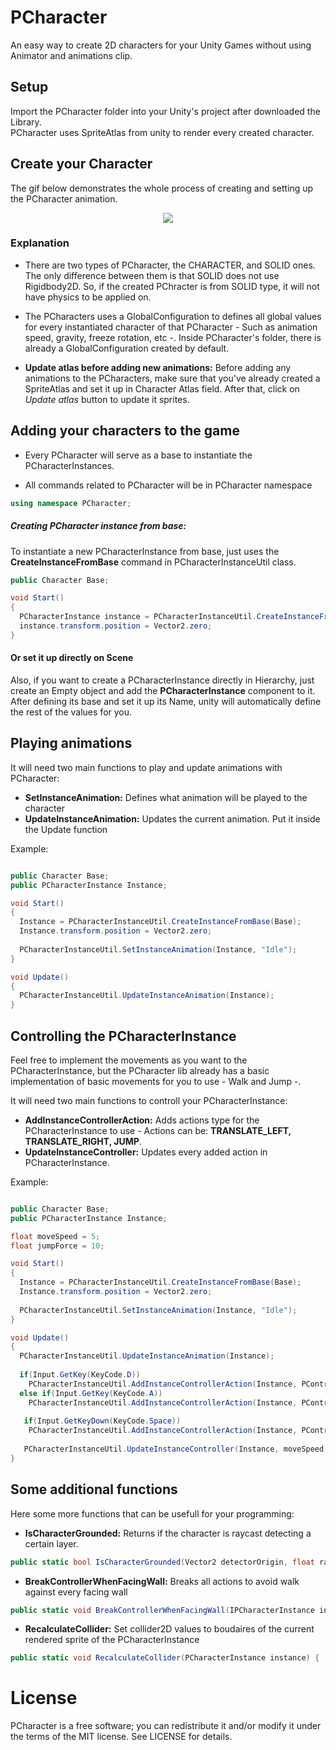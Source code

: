 # PCharacter
An easy way to create 2D characters for your Unity Games without using Animator and animations clip.

## Setup

Import the PCharacter folder into your Unity's project after downloaded the Library.<br>
PCharacter uses SpriteAtlas from unity to render every created character.

## Create your Character

The gif below demonstrates the whole process of creating and setting up the PCharacter animation.

<p align="center"> 
<img src="https://media.giphy.com/media/efPKFgVjHuEO7BoUZV/giphy.gif" style="max-height: 300px;">
</p>

### Explanation 

- There are two types of PCharacter, the CHARACTER, and SOLID ones. The only difference between them is that SOLID does not use Rigidbody2D. So, if the created PChracter is from SOLID type, it will not have physics to be applied on. 

- The PCharacters uses a GlobalConfiguration to defines all global values for every instantiated character of that PCharacter - Such as animation speed, gravity, freeze rotation, etc -. Inside PCharacter's folder, there is already a GlobalConfiguration created by default.

- **Update atlas before adding new animations:** Before adding any animations to the PCharacters, make sure that you've already created a SpriteAtlas and set it up in Character Atlas field. After that, click on _Update atlas_ button to update it sprites.

## Adding your characters to the game

- Every PCharacter will serve as a base to instantiate the PCharacterInstances. 

- All commands related to PCharacter will be in PCharacter namespace<br>
```cs
using namespace PCharacter;
```

##### Creating PCharacter instance from base:

To instantiate a new PCharacterInstance from base, just uses the **CreateInstanceFromBase** command in PCharacterInstanceUtil class.

```cs
public Character Base;

void Start()
{
  PCharacterInstance instance = PCharacterInstanceUtil.CreateInstanceFromBase(Base);  
  instance.transform.position = Vector2.zero;
}
```

#### Or set it up directly on Scene

Also, if you want to create a PCharacterInstance directly in Hierarchy, just create an Empty object and add the **PCharacterInstance** component to it. After defining its base and set it up its Name, unity will automatically define the rest of the values for you.

## Playing animations

It will need two main functions to play and update animations with PCharacter:
-  **SetInstanceAnimation:** Defines what animation will be played to the character
-  **UpdateInstanceAnimation:** Updates the current animation. Put it inside the Update function

Example:
```cs

public Character Base;
public PCharacterInstance Instance;

void Start()
{
  Instance = PCharacterInstanceUtil.CreateInstanceFromBase(Base);  
  Instance.transform.position = Vector2.zero;
  
  PCharacterInstanceUtil.SetInstanceAnimation(Instance, "Idle");
}

void Update()
{
  PCharacterInstanceUtil.UpdateInstanceAnimation(Instance);
}
```

## Controlling the PCharacterInstance

Feel free to implement the movements as you want to the PCharacterInstance, but the PCharacter lib already has a basic implementation of basic movements for you to use - Walk and Jump -.

It will need two main functions to controll your PCharacterInstance:<br>
- **AddInstanceControllerAction:** Adds actions type for the PCharacterInstance to use - Actions can be: **TRANSLATE_LEFT, TRANSLATE_RIGHT, JUMP**.
- **UpdateInstanceController:** Updates every added action in PCharacterInstance.

Example:
```cs

public Character Base;
public PCharacterInstance Instance;

float moveSpeed = 5;
float jumpForce = 10;

void Start()
{
  Instance = PCharacterInstanceUtil.CreateInstanceFromBase(Base);  
  Instance.transform.position = Vector2.zero;
  
  PCharacterInstanceUtil.SetInstanceAnimation(Instance, "Idle");
}

void Update()
{
  PCharacterInstanceUtil.UpdateInstanceAnimation(Instance);
  
  if(Input.GetKey(KeyCode.D))
    PCharacterInstanceUtil.AddInstanceControllerAction(Instance, PControllerActionType.TRANSLATE_RIGHT);
  else if(Input.GetKey(KeyCode.A))
    PCharacterInstanceUtil.AddInstanceControllerAction(Instance, PControllerActionType.TRANSLATE_LEFT);
    
   if(Input.GetKeyDown(KeyCode.Space))
    PCharacterInstanceUtil.AddInstanceControllerAction(Instance, PControllerActionType.JUMP);
    
   PCharacterInstanceUtil.UpdateInstanceController(Instance, moveSpeed, jumpForce, faceToWalkDirection: true);
}
```

## Some additional functions

Here some more functions that can be usefull for your programming:

- **IsCharacterGrounded:** Returns if the character is raycast detecting a certain layer.
```cs
public static bool IsCharacterGrounded(Vector2 detectorOrigin, float radius, LayerMask groundLayer) { ... }
```

- **BreakControllerWhenFacingWall:** Breaks all actions to avoid walk against every facing wall
```cs
public static void BreakControllerWhenFacingWall(IPCharacterInstance instance, LayerMask targetLayer, float detectorDistance = 1f) { ... }
```

- **RecalculateCollider:** Set collider2D values to boudaires of the current rendered sprite of the PCharacterInstance
```cs
public static void RecalculateCollider(PCharacterInstance instance) { ... }
```

# License 

PCharacter is a free software; you can redistribute it and/or modify it under the terms of the MIT license. See LICENSE for details.
